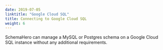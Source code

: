 ```yaml
---
date: 2019-07-05
linktitle: "Google Cloud SQL"
title: Connecting to Google Cloud SQL
weight: 6
---
```


SchemaHero can manage a MySQL or Postgres schema on a Google Cloud SQL instance without any additional requirements.

